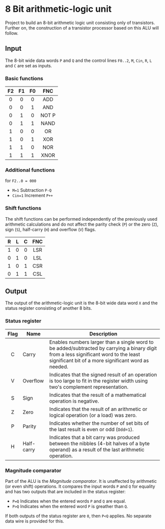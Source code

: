 # 8 Bit arithmetic-logic unit

Project to build an 8-bit arithmetic logic unit consisting only of transistors. Further on, the construction of a transistor processor based on this ALU will follow.

## Input

The 8-bit wide data words ``P`` and ``Q`` and the control lines ``F0..2``, ``M``, ``Cin``, ``R``, ``L`` and ``C`` are set as inputs.

### Basic functions

| F2 | F1 | F0 | FNC   |
|:--:|:--:|:--:|:-----:|
| 0  | 0  | 0  | ADD   |
| 0  | 0  | 1  | AND   |
| 0  | 1  | 0  | NOT P |
| 0  | 1  | 1  | NAND  |
| 1  | 0  | 0  | OR    |
| 1  | 0  | 1  | XOR   |
| 1  | 1  | 0  | NOR   |
| 1  | 1  | 1  | XNOR  |

### Additional functions

for ``F2..0 = 000``

* ``M=1`` Subtraction ``P-Q``
* ``Cin=1`` Increment ``P++``

### Shift functions

The shift functions can be performed independently of the previously used arithmetic calculations and do not affect the parity check (``P``) or the zero (``Z``), sign (``S``), half-carry (``H``) and overflow (``V``) flags.

| R | L | C | FNC |
|:-:|:-:|:-:|:---:|
| 1 | 0 | 0 | LSR |
| 0 | 1 | 0 | LSL |
| 1 | 0 | 1 | CSR |
| 0 | 1 | 1 | CSL |

## Output

The output of the arithmetic-logic unit is the 8-bit wide data word ``X`` and the status register consisting of another 8 bits.

### Status register

| Flag | Name       | Description |
|:----:|------------|-------------|
| C    | Carry      | Enables numbers larger than a single word to be added/subtracted by carrying a binary digit from a less significant word to the least significant bit of a more significant word as needed. |
| V    | Overflow   | Indicates that the signed result of an operation is too large to fit in the register width using two's complement representation. |
| S    | Sign       | Indicates that the result of a mathematical operation is negative. |
| Z    | Zero       | Indicates that the result of an arithmetic or logical operation (or a load) was zero. |
| P    | Parity     | Indicates whether the number of set bits of the last result is even or odd (``Odd=1``). |
| H    | Half-carry | Indicates that a bit carry was produced between the nibbles (4-bit halves of a byte operand) as a result of the last arithmetic operation. |

### Magnitude comparator

Part of the ALU is the _Magnitude comparator_. It is unaffected by arithmetic (or even shift) operations. It compares the input words ``P`` and ``Q`` for equality and has two outputs that are included in the status register:

+ ``P=Q`` Indicates when the entered words ``P`` and ``Q`` are equal.
+ ``P>Q`` Indicates when the entered word ``P`` is greather than ``Q``.

If both outputs of the status register are ``0``, then ``P<Q`` applies. No separate data wire is provided for this.
